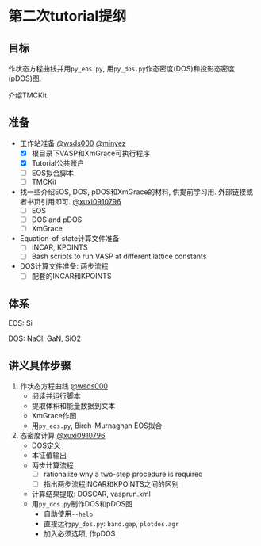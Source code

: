 # 第二次tutorial提纲

## 目标

作状态方程曲线并用`py_eos.py`, 用`py_dos.py`作态密度(DOS)和投影态密度(pDOS)图.

介绍TMCKit.

## 准备

- 工作站准备 [@wsds000](https://github.com/wsds000) [@minyez](https://github.com/minyez)
  - [x] 根目录下VASP和XmGrace可执行程序
  - [x] Tutorial公共账户
  - [ ] EOS拟合脚本
  - [ ] TMCKit
- 找一些介绍EOS, DOS, pDOS和XmGrace的材料, 供提前学习用. 外部链接或者书页引用即可. [@xuxi0910796](https://github.com/xuxi0910796)
  - [ ] EOS
  - [ ] DOS and pDOS
  - [ ] XmGrace
- Equation-of-state计算文件准备
  - [ ] INCAR, KPOINTS
  - [ ] Bash scripts to run VASP at different lattice constants
- DOS计算文件准备: 两步流程
  - [ ] 配套的INCAR和KPOINTS

## 体系

EOS: Si

DOS: NaCl, GaN, SiO2

## 讲义具体步骤

1. 作状态方程曲线 [@wsds000](https://github.com/wsds000)
    - 阅读并运行脚本
    - 提取体积和能量数据到文本
    - XmGrace作图
    - 用`py_eos.py`, Birch-Murnaghan EOS拟合
2. 态密度计算 [@xuxi0910796](https://github.com/xuxi0910796)
    - DOS定义
    - 本征值输出
    - 两步计算流程
      - [ ] rationalize why a two-step procedure is required
      - [ ] 指出两步流程INCAR和KPOINTS之间的区别
    - 计算结果提取: DOSCAR, vasprun.xml
    - 用`py_dos.py`制作DOS和pDOS图
      - 自助使用`--help`
      - 直接运行`py_dos.py`: `band.gap`, `plotdos.agr`
      - 加入必须选项, 作pDOS
